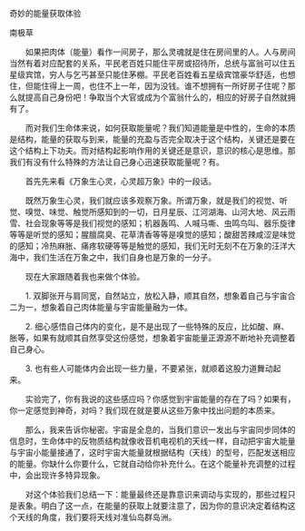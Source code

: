 奇妙的能量获取体验

南极草 


　　如果把肉体（能量）看作一间房子，那么灵魂就是住在房间里的人。人与房间当然有着对应配套的关系，平民老百姓只能住平房或招待所，总统与富翁可以住五星级宾馆，穷人与乞丐甚至只能住茅棚。平民老百姓看五星级宾馆豪华舒适，也想住，但能住得上一周，也住不上一年，因为没钱。谁不想拥有一所好房子住呢？那么就提高自己身份吧！争取当个大官或成为个富翁什么的，相应的好房子自然就拥有了。

　　而对我们生命体来说，如何获取能量呢？我们知道能量是中性的，生命的本质是结构，能量的获取与到来，能量的充盈与否完全取决于这个结构，关键还是要在这个结构上下功夫。而对结构起影响作用的关键还是意识，意识的核心是思维。那我们有没有什么特殊的方法让自己身心迅速获取能量呢？有。

　　首先先来看《万象生心灵，心灵超万象》中的一段话。

　　既然万象生心灵，我们就应该多观察万象。所谓万象，就是我们的视觉、听觉、嗅觉、味觉、触觉所感知到的一切，日月星辰、江河湖海、山河大地、风云雨雪、社会现象等等是我们视觉的感知；机器轰鸣、人喊马嘶、虫鸣鸟叫、器乐旋律等等是听觉的感知；腥膻腐臭、花草清香等等是嗅觉的感知；酸甜苦辣咸涩是味觉的感知；冷热麻胀、痛疼软硬等等是触觉的感知，我们无时无刻不在万象的汪洋大海中，我们生活在万象之中，我们自身也是万象的一分子。

　　现在大家跟随着我也来做个体验。

　　1. 双脚张开与肩同宽，自然站立，放松入静，顺其自然，想象着自己与宇宙合二为一，想象着自己肉体能量与宇宙能量融为一体。

　　2. 细心感悟自己体内的变化，是不是出现了一些特殊的反应，比如酸、麻、胀等，如果有就顺其自然享受这份感觉，想象着宇宙能量正源源不断地补充调整着自己身心。

　　3. 也有些人可能体内会出现一些力量，不要紧张，就顺着这股力道舞动起来。

　　实验完了，你有我说的这些感应吗？你感觉到宇宙能量的存在了吗？如果有，你一定感觉到神奇，对吗？我们现在就是要从这些万象中找出问题的本质来。

　　那么，我来告诉你秘密。宇宙是全息的，当我们意识一发出与宇宙同步同体的信息时，生命体中的反物质结构就像收音机电视机的天线一样，自动把宇宙大能量与宇宙小能量接通了，这时宇宙大能量就根据结构（天线）的型号，匹配发送相应的能量。你缺什么你要什么，它就自动给你补充什么。在这个能量补充调整的过程中，会出现许多特异现象。

　　对这个体验我们总结一下：能量最终还是靠意识来调动与实现的，那些过程只是表象。明白了这一点，在能量的获取上就要注意了，因为你的意识决定着结构这个天线的角度，我们要将天线对准仙岛群岛洲。



